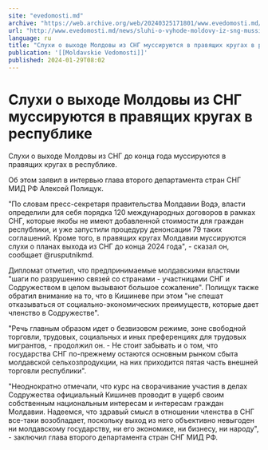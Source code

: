 ```yaml
---
site: "evedomosti.md"
archive: "https://web.archive.org/web/20240325171801/www.evedomosti.md/news/sluhi-o-vyhode-moldovy-iz-sng-mussiruyutsya-v-pravyashih-kru"
url: "http://www.evedomosti.md/news/sluhi-o-vyhode-moldovy-iz-sng-mussiruyutsya-v-pravyashih-kru"
language: ru
title: "Слухи о выходе Молдовы из СНГ муссируются в правящих кругах в республике"
publication: '[[Moldavskie Vedomosti]]'
published: 2024-01-29T08:02
---
```


# Слухи о выходе Молдовы из СНГ муссируются в правящих кругах в республике

Слухи о выходе Молдовы из СНГ до конца года муссируются в правящих кругах в республике.

Об этом заявил в интервью глава второго департамента стран СНГ МИД РФ Алексей Полищук.

"По словам пресс-секретаря правительства Молдавии Водэ, власти определили для себя порядка 120 международных договоров в рамках СНГ, которые якобы не имеют добавленной стоимости для граждан республики, и уже запустили процедуру денонсации 79 таких соглашений. Кроме того, в правящих кругах Молдавии муссируются слухи о планах выхода из СНГ до конца 2024 года", - сказал он, сообщает @rusputnikmd.

Дипломат отметил, что предпринимаемые молдавскими властями "шаги по разрушению связей со странами - участницами СНГ и Содружеством в целом вызывают большое сожаление". Полищук также обратил внимание на то, что в Кишиневе при этом "не спешат отказываться от социально-экономических преимуществ, которые дает членство в Содружестве".

"Речь главным образом идет о безвизовом режиме, зоне свободной торговли, трудовых, социальных и иных преференциях для трудовых мигрантов, - продолжил он. - Не стоит забывать и о том, что государства СНГ по-прежнему остаются основным рынком сбыта молдавской сельхозпродукции, на них приходится пятая часть внешней торговли республики".

"Неоднократно отмечали, что курс на сворачивание участия в делах Содружества официальный Кишинев проводит в ущерб своим собственным национальным интересам и интересам граждан Молдавии. Надеемся, что здравый смысл в отношении членства в СНГ все-таки возобладает, поскольку выход из него объективно невыгоден ни молдавскому государству, ни его экономике, ни бизнесу, ни народу", - заключил глава второго департамента стран СНГ МИД РФ.